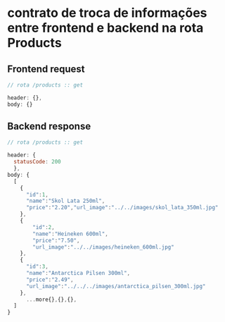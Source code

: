 # contrato de troca de informações entre frontend e backend na rota Products

## Frontend request

```Javascript
// rota /products :: get

header: {},
body: {}
```

## Backend response

```Javascript
// rota /products :: get

header: {
  statusCode: 200
  },
body: {
  [
    {
      "id":1,
      "name":"Skol Lata 250ml",
      "price":"2.20","url_image":"../../images/skol_lata_350ml.jpg"
    },
    {
        "id":2,
        "name":"Heineken 600ml",
        "price":"7.50",
        "url_image":"../../images/heineken_600ml.jpg"
    },
    {
      "id":3,
      "name":"Antarctica Pilsen 300ml",
      "price":"2.49",
      "url_image":"../../../images/antarctica_pilsen_300ml.jpg"
    },
      ...more{},{},{},
  ]
}

```
